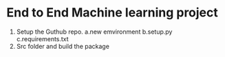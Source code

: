 # End to End Machine learning project 

1. Setup the Guthub repo.
    a.new emvironment
    b.setup.py
    c.requirements.txt
2. Src folder  and build the package
